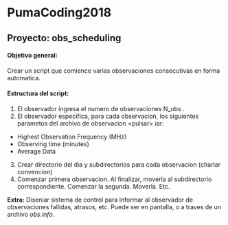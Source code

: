 # PumaCoding2018
## Proyecto: obs_scheduling
#### Objetivo general:
Crear un script que comience varias observaciones consecutivas en forma automatica.
#### Estructura del script:
1. El observador ingresa el numero de observaciones N_obs .
2. El observador especifica, para cada observacion, los siguientes parametos del archivo de observacion \<pulsar\>.iar:
  * Highest Observation Frequency (MHz)
  * Observing time (minutes)
  * Average Data
3. Crear directorio del dia y subdirectorios para cada observacion (charlar convencion)
4. Comenzar primera observacion. Al finalizar, moverla al subdirectorio correspondiente. Comenzar la segunda. Moverla. Etc.

**Extra:** Diseniar sistema de control para informar al observador de observaciones fallidas, atrasos, etc. Puede ser en pantalla, o a traves de un archivo *obs.info*.